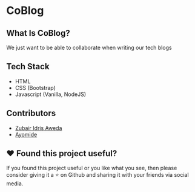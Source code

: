 # CoBlog

## What Is CoBlog?
We just want to be able to collaborate when writing our tech blogs

## Tech Stack
*  HTML
*  CSS (Bootstrap)
*  Javascript (Vanilla, NodeJS)

## Contributors
*  [Zubair Idris Aweda](https://zubs.github.io)
*  [Ayomide](https://ayfolio.netlify.app)

## :heart: Found this project useful?
If you found this project useful or you like what you see, then please consider giving it a :star: on Github and sharing it with your friends via social media.
